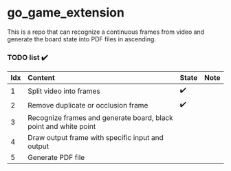 # go_game_extension
This is a repo that can recognize a continuous frames from video and generate the board state into PDF files in ascending.

### TODO list :heavy_check_mark: 
Idx | Content | State | Note
:------------ | :-------------| :-------------| :-------------
1 | Split video into frames | :heavy_check_mark: | 
2 | Remove duplicate or occlusion frame  | :heavy_check_mark: | 
3 | Recognize frames and generate board, black point and white point | |
4 | Draw output frame with specific input and output | |
5 | Generate PDF file

